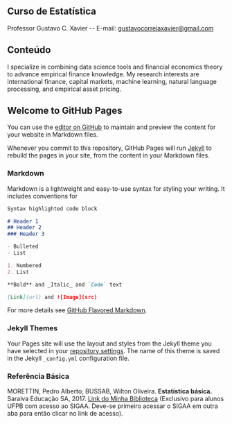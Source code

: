 Curso de Estatística
--------------------

Professor Gustavo C. Xavier -- E-mail: gustavocorreiaxavier@gmail.com

## Conteúdo
I specialize in combining data science tools and financial economics theory to advance empirical finance knowledge. My research interests are international finance, capital markets, machine learning, natural language processing, and empirical asset pricing.

## Welcome to GitHub Pages

You can use the [editor on GitHub](https://github.com/gustavocxavier/gxavier.github.io/edit/master/index.md) to maintain and preview the content for your website in Markdown files.

Whenever you commit to this repository, GitHub Pages will run [Jekyll](https://jekyllrb.com/) to rebuild the pages in your site, from the content in your Markdown files.

### Markdown

Markdown is a lightweight and easy-to-use syntax for styling your writing. It includes conventions for

```markdown
Syntax highlighted code block

# Header 1
## Header 2
### Header 3

- Bulleted
- List

1. Numbered
2. List

**Bold** and _Italic_ and `Code` text

[Link](url) and ![Image](src)
```

For more details see [GitHub Flavored Markdown](https://guides.github.com/features/mastering-markdown/).

### Jekyll Themes

Your Pages site will use the layout and styles from the Jekyll theme you have selected in your [repository settings](https://github.com/gustavocxavier/gxavier.github.io/settings). The name of this theme is saved in the Jekyll `_config.yml` configuration file.

### Referência Básica

MORETTIN, Pedro Alberto; BUSSAB, Wilton Oliveira. **Estatística básica.** Saraiva Educação SA, 2017. [Link do Minha Biblioteca](https://www.google.com) (Exclusivo para alunos UFPB com acesso ao SIGAA. Deve-se primeiro acessar o SIGAA em outra aba para então clicar no link de acesso).

